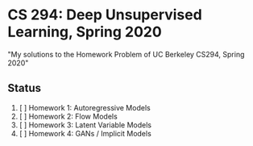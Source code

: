 # CS 294: Deep Unsupervised Learning, Spring 2020 

"My solutions to the Homework Problem of UC Berkeley CS294, Spring 2020"<br>

## Status
1. [ ] Homework 1: Autoregressive Models
2. [ ] Homework 2: Flow Models
3. [ ] Homework 3: Latent Variable Models
4. [ ] Homework 4: GANs / Implicit Models



